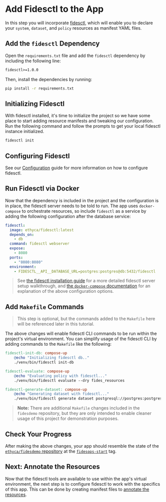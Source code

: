 # Add Fidesctl to the App

In this step you will incorporate [fidesctl](https://github.com/ethyca/fides), which will enable you to declare your `system`, `dataset`, and `policy` resources as manifest YAML files.

## Add the `fidesctl` Dependency

Open the `requirements.txt` file and add the `fidesctl` dependency by including the following line:

```txt
fidesctl>=1.0.0
```

Then, install the dependencies by running:

```sh
pip install -r requirements.txt
```

## Initializing Fidesctl

With fidesctl installed, it's time to initialize the project so we have some place to start adding resource manifests and tweaking our configuration. Run the following command and follow the prompts to get your local fidesctl instance initialized.

```sh title="Initialize Fidesctl"
fidesctl init
```

## Configuring Fidesctl

See our [Configuration](../installation/configuration.md) guide for more information on how to configure fidesctl.

## Run Fidesctl via Docker

Now that the dependency is included in the project and the configuration is in place, the fidesctl server needs to be told to run. The app uses `docker-compose` to orchestrate resources, so include `fidesctl` as a service by adding the following configuration after the database service:

```yaml
fidesctl:
  image: ethyca/fidesctl:latest
  depends_on:
    - db
  command: fidesctl webserver
  expose:
    - 8080
  ports:
    - "8080:8080"
  environment:
    - FIDESCTL__API__DATABASE_URL=postgres:postgres@db:5432/fidesctl
```

> See [the fidesctl installation guide](../installation/installation.md) for a more detailed fidesctl server setup walkthrough, and [the `docker-compose` documentation](https://docs.docker.com/compose/compose-file/) for an explanation of the above configuration options.

## Add `Makefile` Commands

> This step is optional, but the commands added to the `Makefile` here will be referenced later in this tutorial.

The above changes will enable fidesctl CLI commands to be run within the project's virtual environment. You can simplify usage of the fidesctl CLI by adding commands to the `Makefile` like the following:

```makefile
fidesctl-init-db: compose-up
	@echo "Initializing fidesctl db.."
	./venv/bin/fidesctl init-db

fidesctl-evaluate: compose-up
	@echo "Evaluating policy with fidesctl..."
	./venv/bin/fidesctl evaluate --dry fides_resources

fidesctl-generate-dataset: compose-up
	@echo "Generating dataset with fidesctl..."
	./venv/bin/fidesctl generate dataset postgresql://postgres:postgres@localhost:5432/flaskr example.yml
```

> **Note:** There are additional `Makefile` changes included in the `fidesdemo` repository, but they are only intended to enable cleaner usage of this project for demonstration purposes.

## Check Your Progress

After making the above changes, your app should resemble the state of the [`ethyca/fidesdemo` repository](https://github.com/ethyca/fidesdemo) at the [`fidesops-start`](https://github.com/ethyca/fidesdemo/releases/tag/fidesops-start) tag.

## Next: Annotate the Resources

Now that the fidesctl tools are available to use within the app's virtual environment, the next step is to configure fidesctl to work with the specifics of this app. This can be done by creating manifest files to [annotate the resources](dataset.md).
